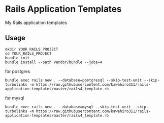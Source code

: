 # Rails Application Templates

My Rails application templates

## Usage

```
mkdir YOUR_RAILS_PROJECT
cd YOUR_RAILS_PROJECT
bundle init
bundle install --path vendor/bundle --jobs=4
```

for postgres

```
bundle exec rails new . --database=postgresql --skip-test-unit --skip-turbolinks -m https://raw.githubusercontent.com/kawahiro311/rails-application-templates/master/rails4_template.rb
```

for mysql

```
bundle exec rails new . --database=mysql --skip-test-unit --skip-turbolinks -m https://raw.githubusercontent.com/kawahiro311/rails-application-templates/master/rails4_template.rb
```
